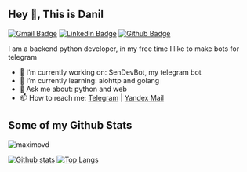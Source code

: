 ## Hey 👋, This is Danil
[![Gmail Badge](https://img.shields.io/badge/-de.maximov.de@gmail.com-c14438?style=flat&logo=Gmail&logoColor=white&link=mailto:de.maximov.de@gmail.com)](mailto:de.maximov.de@gmail.com) 
[![Linkedin Badge](https://img.shields.io/badge/-linkedin.com/in/danilmaximov-0072b1?style=flat&logo=Linkedin&logoColor=white&link=https://www.linkedin.com/in/danilmaximov/)](https://www.linkedin.com/in/danilmaximov/) [![Github Badge](https://img.shields.io/badge/-maximovd-grey?style=flat&logo=github&logoColor=white&link=https://github.com/maximovd/)](https://www.github.com/maximovd/) <p align='left'>I am a backend python developer, in my free time I like to make bots for telegram</p>

- 🔭 I’m currently working on: SenDevBot, my telegram bot
- 🌱 I’m currently learning: aiohttp and golang
- 💬 Ask me about: python and web
- 📫 How to reach me: [Telegram](t.me/baz1nga) | [Yandex Mail](mailto:bazinga.mail@yandex.ru)

## Some of my Github Stats
<p align=left> <img src=https://komarev.com/ghpvc/?username=maximovd alt=maximovd /> </p>

[![Github stats](https://github-readme-stats.vercel.app/api?username=maximovd&show_icons=true&include_all_commits=true)](https://github.com/maximovd/github-readme-stats)
[![Top Langs](https://github-readme-stats.vercel.app/api/top-langs/?username=maximovd&layout=compact)](https://github.com/maximovd/github-readme-stats)

